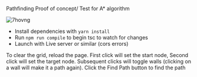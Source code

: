 Pathfinding Proof of concept/ Test for A\* algorithm

![7hovng](https://user-images.githubusercontent.com/77494320/230996678-5bff4921-743a-4393-ab54-1a916beae549.gif)

-   Install dependencies with `yarn install`
-   Run `npm run compile` to begin tsc to watch for changes
-   Launch with Live server or similar (cors errors)

To clear the grid, reload the page.
First click will set the start node, Second click will set the target node.
Subsequent clicks will toggle walls (clicking on a wall will make it a path again).
Click the Find Path button to find the path
